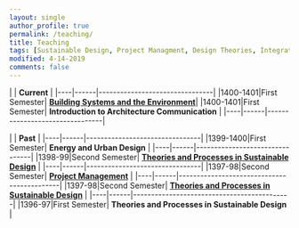 ```yaml
---
layout: single
author_profile: true
permalink: /teaching/
title: Teaching
tags: [Sustainable Design, Project Managment, Design Theories, Integrated Design Process,Building Information Modeling, Leen Delivery Method, Construciton Delivery Methods]
modified: 4-14-2019
comments: false
---
```



|           | **Current**                    |
|----|------|--------------------------------|
|1400-1401|First Semester| [**Building Systems and the Environment**](/BS00)|
|1400-1401|First Semester| **Introduction to Architecture Communication** |
|----|------|--------------------------------|



|           | **Past**                       |
|----|------|--------------------------------|
|1399-1400|First Semester| **Energy and Urban Design** |
|----|------|--------------------------------|
|1398-99|Second Semester| [**Theories and Processes in Sustainable Design**](/sd98) |
|----|------|--------------------------------|
|1397-98|Second Semester| [**Project Management**](/pm97/)           |
|----|------|--------------------------------------------|
|1397-98|Second Semester| [**Theories and Processes in Sustainable Design**](/sd97) |
|----|------|--------------------------------------------|
|1396-97|First Semester| **Theories and Processes in Sustainable Design** |